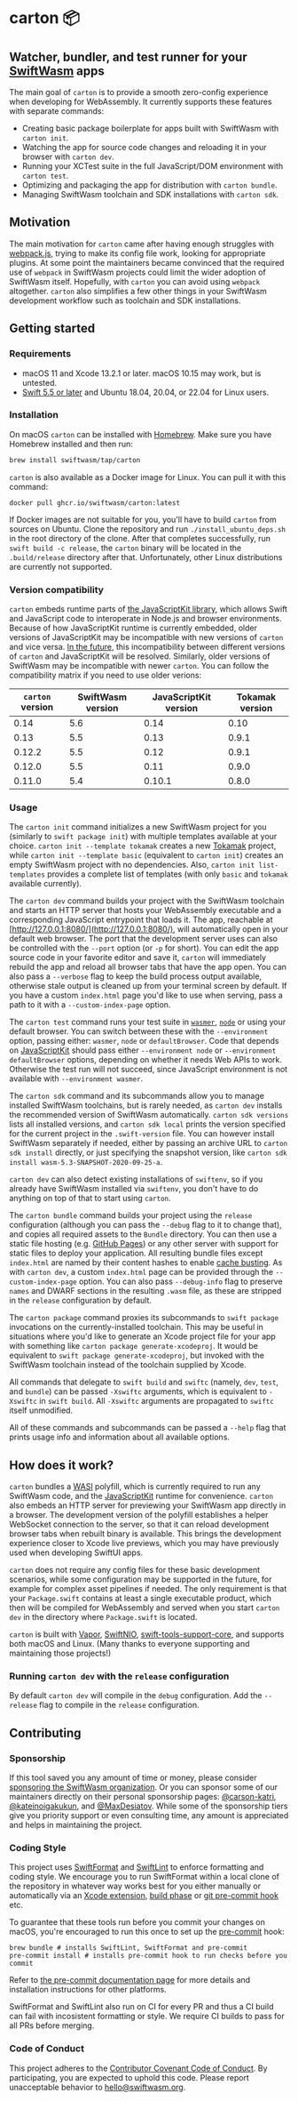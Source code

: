 # carton 📦

## Watcher, bundler, and test runner for your [SwiftWasm](https://swiftwasm.org/) apps

The main goal of `carton` is to provide a smooth zero-config experience when developing for WebAssembly.
It currently supports these features with separate commands:

- Creating basic package boilerplate for apps built with SwiftWasm with `carton init`.
- Watching the app for source code changes and reloading it in your browser with `carton dev`.
- Running your XCTest suite in the full JavaScript/DOM environment with `carton test`.
- Optimizing and packaging the app for distribution with `carton bundle`.
- Managing SwiftWasm toolchain and SDK installations with `carton sdk`.

## Motivation

The main motivation for `carton` came after having enough struggles with
[webpack.js](https://webpack.js.org), trying to make its config file work, looking for appropriate
plugins. At some point the maintainers became convinced that the required use of `webpack` in
SwiftWasm projects could limit the wider adoption of SwiftWasm itself. Hopefully, with `carton` you
can avoid using `webpack` altogether. `carton` also simplifies a few other things in your SwiftWasm
development workflow such as toolchain and SDK installations.

## Getting started

### Requirements

- macOS 11 and Xcode 13.2.1 or later. macOS 10.15 may work, but is untested.
- [Swift 5.5 or later](https://swift.org/download/) and Ubuntu 18.04, 20.04, or 22.04 for Linux users.

### Installation

On macOS `carton` can be installed with [Homebrew](https://brew.sh/). Make sure you have Homebrew
installed and then run:

```sh
brew install swiftwasm/tap/carton
```

`carton` is also available as a Docker image for Linux. You can pull it with this command:

```
docker pull ghcr.io/swiftwasm/carton:latest
```

If Docker images are not suitable for you, you'll have to build `carton` from sources on Ubuntu.
Clone the repository and run `./install_ubuntu_deps.sh` in the root directory of the clone. After
that completes successfully, run `swift build -c release`, the `carton` binary will be located in
the `.build/release` directory after that. Unfortunately, other Linux distributions are currently
not supported.

### Version compatibility

`carton` embeds runtime parts of [the JavaScriptKit library](https://github.com/swiftwasm/JavaScriptKit),
which allows Swift and JavaScript code to interoperate in Node.js and browser environments. Because
of how JavaScriptKit runtime is currently embedded, older versions of JavaScriptKit may be incompatible
with new versions of `carton` and vice versa. [In the future](https://github.com/swiftwasm/carton/issues/155),
this incompatibility between different versions of `carton` and JavaScriptKit will be resolved. Similarly,
older versions of SwiftWasm may be incompatible with newer `carton`. You can follow the compatibility matrix
if you need to use older verions:

| `carton` version | SwiftWasm version | JavaScriptKit version | Tokamak version |
| ---------------- | ----------------- | --------------------- | --------------- |
| 0.14             | 5.6               | 0.14                  | 0.10            |
| 0.13             | 5.5               | 0.13                  | 0.9.1           |
| 0.12.2           | 5.5               | 0.12                  | 0.9.1           |
| 0.12.0           | 5.5               | 0.11                  | 0.9.0           |
| 0.11.0           | 5.4               | 0.10.1                | 0.8.0           |

### Usage

The `carton init` command initializes a new SwiftWasm project for you (similarly to
`swift package init`) with multiple templates available at your choice. `carton init --template tokamak`
creates a new [Tokamak](https://tokamak.dev/) project, while `carton init --template basic` (equivalent
to `carton init`) creates an empty SwiftWasm project with no dependencies. Also, `carton init list-templates`
provides a complete list of templates (with only `basic` and `tokamak` available currently).

The `carton dev` command builds your project with the SwiftWasm toolchain and starts an HTTP server
that hosts your WebAssembly executable and a corresponding JavaScript entrypoint that loads it. The
app, reachable at [http://127.0.0.1:8080/](http://127.0.0.1:8080/), will automatically open in your
default web browser. The port that the development server uses can also be controlled with the
`--port` option (or `-p` for short). You can edit the app source code in your favorite editor and
save it, `carton` will immediately rebuild the app and reload all browser tabs that have the app
open. You can also pass a `--verbose` flag to keep the build process output available, otherwise
stale output is cleaned up from your terminal screen by default. If you have a custom `index.html`
page you'd like to use when serving, pass a path to it with a `--custom-index-page` option.

The `carton test` command runs your test suite in [`wasmer`](https://wasmer.io/), [`node`](https://nodejs.org/en/)
or using your default browser. You can switch between these with the `--environment` option, passing
either: `wasmer`, `node` or `defaultBrowser`. Code that depends on
[JavaScriptKit](https://github.com/swiftwasm/JavaScriptKit) should pass either `--environment node` or
`--environment defaultBrowser` options, depending on whether it needs Web APIs to work. Otherwise
the test run will not succeed, since JavaScript environment is not available with `--environment wasmer`.

The `carton sdk` command and its subcommands allow you to manage installed SwiftWasm toolchains, but
is rarely needed, as `carton dev` installs the recommended version of SwiftWasm automatically.
`carton sdk versions` lists all installed versions, and `carton sdk local` prints the version
specified for the current project in the `.swift-version` file. You can however install SwiftWasm
separately if needed, either by passing an archive URL to `carton sdk install` directly, or just
specifying the snapshot version, like `carton sdk install wasm-5.3-SNAPSHOT-2020-09-25-a`.

`carton dev` can also detect existing installations of `swiftenv`, so if you already have SwiftWasm
installed via `swiftenv`, you don't have to do anything on top of that to start using `carton`.

The `carton bundle` command builds your project using the `release` configuration (although you can
pass the `--debug` flag to it to change that), and copies all required assets to the `Bundle`
directory. You can then use a static file hosting (e.g. [GitHub Pages](https://pages.github.com/))
or any other server with support for static files to deploy your application. All resulting bundle
files except `index.html` are named by their content hashes to enable [cache
busting](https://www.keycdn.com/support/what-is-cache-busting). As with `carton dev`, a custom
`index.html` page can be provided through the `--custom-index-page` option. You can also pass
`--debug-info` flag to preserve `names` and DWARF sections in the resulting `.wasm` file, as these
are stripped in the `release` configuration by default.

The `carton package` command proxies its subcommands to `swift package` invocations on the
currently-installed toolchain. This may be useful in situations where you'd like to generate an
Xcode project file for your app with something like `carton package generate-xcodeproj`. It would be
equivalent to `swift package generate-xcodeproj`, but invoked with the SwiftWasm toolchain instead
of the toolchain supplied by Xcode.

All commands that delegate to `swift build` and `swiftc` (namely, `dev`, `test`, and `bundle`)
can be passed `-Xswiftc` arguments, which is equivalent to `-Xswiftc` in `swift build`. All
`-Xswiftc` arguments are propagated to `swiftc` itself unmodified.

All of these commands and subcommands can be passed a `--help` flag that prints usage info and
information about all available options.

## How does it work?

`carton` bundles a [WASI](https://wasi.dev) polyfill, which is currently required to run any SwiftWasm code,
and the [JavaScriptKit](https://github.com/kateinoigakukun/JavaScriptKit/) runtime for convenience.
`carton` also embeds an HTTP server for previewing your SwiftWasm app directly in a browser.
The development version of the polyfill establishes a helper WebSocket connection to the server, so that
it can reload development browser tabs when rebuilt binary is available. This brings the development
experience closer to Xcode live previews, which you may have previously used when developing SwiftUI apps.

`carton` does not require any config files for these basic development scenarios, while some configuration
may be supported in the future, for example for complex asset pipelines if needed. The only requirement
is that your `Package.swift` contains at least a single executable product, which then will be compiled
for WebAssembly and served when you start `carton dev` in the directory where `Package.swift` is located.

`carton` is built with [Vapor](https://vapor.codes/), [SwiftNIO](https://github.com/apple/swift-nio),
[swift-tools-support-core](https://github.com/apple/swift-tools-support-core), and supports both
macOS and Linux. (Many thanks to everyone supporting and maintaining those projects!)

### Running `carton dev` with the `release` configuration

By default `carton dev` will compile in the `debug` configuration. Add the `--release` flag to compile in the `release` configuration.

## Contributing

### Sponsorship

If this tool saved you any amount of time or money, please consider [sponsoring
the SwiftWasm organization](https://github.com/sponsors/swiftwasm). Or you can sponsor some of our
maintainers directly on their personal sponsorship pages:
[@carson-katri](https://github.com/sponsors/carson-katri),
[@kateinoigakukun](https://github.com/sponsors/kateinoigakukun), and
[@MaxDesiatov](https://github.com/sponsors/MaxDesiatov). While some of the
sponsorship tiers give you priority support or even consulting time, any amount is
appreciated and helps in maintaining the project.

### Coding Style

This project uses [SwiftFormat](https://github.com/nicklockwood/SwiftFormat)
and [SwiftLint](https://github.com/realm/SwiftLint) to
enforce formatting and coding style. We encourage you to run SwiftFormat within
a local clone of the repository in whatever way works best for you either
manually or automatically via an [Xcode
extension](https://github.com/nicklockwood/SwiftFormat#xcode-source-editor-extension),
[build phase](https://github.com/nicklockwood/SwiftFormat#xcode-build-phase) or
[git pre-commit
hook](https://github.com/nicklockwood/SwiftFormat#git-pre-commit-hook) etc.

To guarantee that these tools run before you commit your changes on macOS, you're encouraged
to run this once to set up the [pre-commit](https://pre-commit.com/) hook:

```
brew bundle # installs SwiftLint, SwiftFormat and pre-commit
pre-commit install # installs pre-commit hook to run checks before you commit
```

Refer to [the pre-commit documentation page](https://pre-commit.com/) for more details
and installation instructions for other platforms.

SwiftFormat and SwiftLint also run on CI for every PR and thus a CI build can
fail with incosistent formatting or style. We require CI builds to pass for all
PRs before merging.

### Code of Conduct

This project adheres to the [Contributor Covenant Code of
Conduct](https://github.com/swiftwasm/.github/blob/main/CODE_OF_CONDUCT.md).
By participating, you are expected to uphold this code. Please report
unacceptable behavior to hello@swiftwasm.org.
